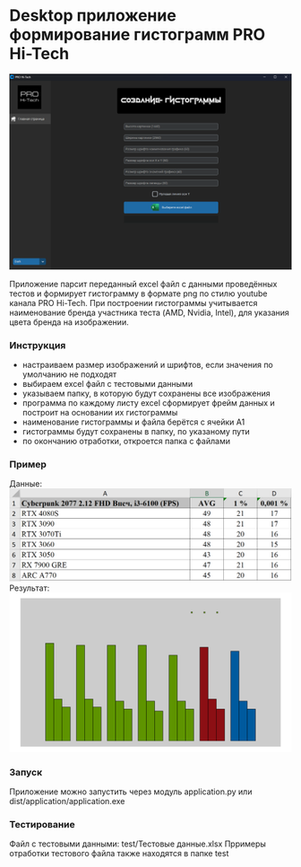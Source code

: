 # Desktop приложение формирование гистограмм PRO Hi-Tech
![Image alt](test/Screen.png)

Приложение парсит переданный excel файл с данными проведённых тестов 
и формирует гистограмму в формате png по стилю youtube канала PRO Hi-Tech.
При построении гистограммы учитывается наименование бренда участника теста (AMD, Nvidia, Intel), 
для указания цвета бренда на изображении.

### Инструкция
 - настраиваем размер изображений и шрифтов, если значения по умолчанию не подходят
 - выбираем excel файл с тестовыми данными
 - указываем папку, в которую будут сохранены все изображения
 - программа по каждому листу excel сформирует фрейм данных и построит на основании их гистограммы
 - наименование гистограммы и файла берётся с ячейки A1
 - гистограммы будут сохранены в папку, по указаному пути
 - по окончанию отработки, откроется папка с файлами

### Пример
Данные:
![Image alt](test/Screen1.png)
Результат:
![Image alt](test/Result.png)

### Запуск
Приложение можно запустить через модуль application.py или dist/application/application.exe

### Тестирование
Файл с тестовыми данными: test/Тестовые данные.xlsx
Прримеры отработки тестового файла также находятся в папке test